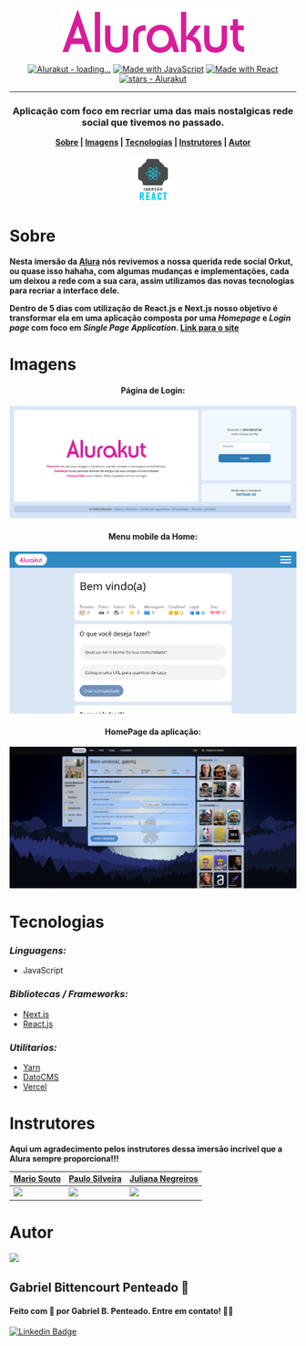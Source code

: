 <div align="center">
  <img src=".github/img/Alurakut.png" />
</div>

<br>

<div align="center">
  <a href="https://github.com/Alurakut/loading..."><img src="https://img.shields.io/static/v1?label=Alurakut&message=loading...&color=pink&logo=github" alt="Alurakut - loading..."></a>
  <a href="https://www.javascript.com/"><img src="https://img.shields.io/badge/Made_with-JavaScript-pink?logo=javascript&logoColor=yellow" alt="Made with JavaScript"></a>
  <a href="https://www.npmjs.com/package/react"><img src="https://img.shields.io/badge/React-17-pink?logo=react&logoColor=blue" alt="Made with React"></a>
  <a href="https://github.com/gabrlcj/Alurakut"><img src="https://img.shields.io/github/stars/gabrlcj/Alurakut?style=social" alt="stars - Alurakut"></a>
</div>

---

<h3 align="center">Aplicação com foco em recriar uma das mais nostalgicas rede social que tivemos no passado.</h3>
<div align="center">
  <b>
    <a href="#sobre">Sobre</a> |
    <a href="#imagens">Imagens</a> |
    <a href="#tecnologias">Tecnologias</a> |
    <a href="#instrutores">Instrutores</a> |
    <a href="#autor">Autor</a>
  </b>
</div>

<br>

<div align="center">
  <img src=".github/img/Imersao-react.png" width="80" />
</div>


# Sobre
**Nesta imersão da [Alura](https://github.com/alura-challenges) nós revivemos a nossa querida rede social Orkut, ou quase isso hahaha, com algumas mudanças e implementações, cada um deixou a rede com a sua cara, assim utilizamos das novas tecnologias para recriar a interface dele.**

**Dentro de 5 dias com utilização de React.js e Next.js nosso objetivo é transformar ela em uma aplicação composta por uma *Homepage* e *Login page* com foco em *Single Page Application*. [Link para o site](https://alurakut-gabrlcj.vercel.app/)**


# Imagens

<div align="center">
  <h4>Página de Login:</h4>
  <img src=".github/img/tela-de-login.png" />
  <h4>Menu mobile da Home:</h4>
  <img src=".github/img/mobile-home.png" />
  <h4>HomePage da aplicação:</h4>
  <img src=".github/img/print-homepage-desktop.png" />
</div>


# Tecnologias
### *Linguagens:*
 - JavaScript
  
### *Bibliotecas / Frameworks:*
  - [Next.js](https://nextjs.org/)
  - [React.js](https://pt-br.reactjs.org/)

### *Utilitarios:*
 - [Yarn](https://yarnpkg.com/)
 - [DatoCMS](https://www.datocms.com/)
 - [Vercel](https://vercel.com)


# Instrutores
**Aqui um agradecimento pelos instrutores dessa imersão incrivel que a Alura sempre proporciona!!!**

| <a href="https://github.com/omariosouto">Mario Souto</a>  | <a href="https://github.com/peas">Paulo Silveira</a> | <a href="https://github.com/juunegreiros">Juliana Negreiros</a> |
| --------------------------------------------------------- | ---------------------------------------------------- | --------------------------------------------------------------- |
| <img src="https://unavatar.now.sh/github/omariosouto" width="230" /> | <img src="https://unavatar.now.sh/github/peas" width="230" /> | <img src="https://unavatar.now.sh/github/juunegreiros" width="230" /> |


# Autor

<img src="https://unavatar.now.sh/github/gabrlcj" width="250" />

## Gabriel Bittencourt Penteado 🔰

#### Feito com 🤎 por Gabriel B. Penteado. Entre em contato! 👋🏽

[![Linkedin Badge](https://img.shields.io/badge/-Gabriel-orange?style=flat-square&logo=Linkedin&logoColor=white&link=https://www.linkedin.com/in/gabriel-bittencourt-penteado/)](https://www.linkedin.com/in/gabriel-bittencourt-penteado/)

